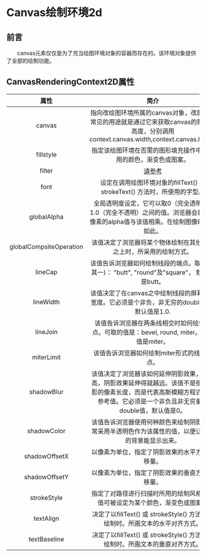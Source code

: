 # Canvas绘制环境2d

## 前言

&emsp;&emsp;canvas元素仅仅是为了充当绘图环境对象的容器而存在的。该环境对象提供了全部的绘制功能。

## CanvasRenderingContext2D属性

| 属性 | 简介 |
| :------: | :------: |
| canvas | 指向改绘图环境所属的canvas对象，改属性最常见的用途就是通过它来获取canvas的贩毒及高度，分别调用context.canvas.width,context.canvas.height |
| fillstyle | 指定该绘图环境在否需的图形填充操作中所使用的颜色，渐变色或图案。 |
| filter | [请参考](https://developer.mozilla.org/zh-CN/docs/Web/API/CanvasRenderingContext2D/filter) |
| font | 设定在调用绘图环境对象的fillText() 或 strokeText() 方法时，所使用的字型。 |
| globalAlpha | 全局透明度设定，它可以取0（完全透明）~ 1.0（完全不透明）之间的值。浏览器会将每个像素的alpha值与该值相乘。在绘制图像时也是如此。 |
| globalCompsiteOperation | 该值决定了浏览器将某个物体绘制在其他物体之上时，所采用的绘制方式。 |
| lineCap | 该值告诉浏览器如何绘制线段的端点。取值(取其一)： "butt", "round"及"square"， 默认值是butt。 |
| lineWidth | 该值决定了在canvas之中绘制线段的屏幕像素宽度。它必须是个非负，非无穷的double值。默认值是1.0. |
| lineJoin | 该值告诉浏览器在两条线相交时如何绘制焦点。可取的值是：bevel, round, miter。默认值是miter。 |
| miterLimit | 该值告诉浏览器如何绘制miter形式的线段焦点。 |
| shadowBlur | 该值决定了浏览器该如何延伸阴影效果，值越高，阴影效果延伸得就越远。该值不是指定阴影的像素长度，而是代表高斯模糊方程式中的参考值。它必须是一个非负且非无穷量的double值，默认值是0。 |
| shadowColor | 该值告诉浏览器使用何种颜色来绘制阴影，通常采用半透明色作为该属性的值，以便让后面的背景能显示出来。 |
| shadowOffsetX | 以像素为单位，指定了阴影效果的水平方向偏移量。 |
| shadowOffsetY | 以像素为单位，指定了阴影效果的垂直方向偏移量。 |
| strokeStyle | 指定了对路径进行扫描时所用的绘制风格。该值可被设定为某个颜色，渐变色或图案。 |
| textAlign | 决定了以fillText() 或 strokeStyle() 方法进行绘制时。所画文本的水平对齐方式。 |
| textBaseline | 决定了以fillText() 或 strokeStyle() 方法进行绘制时。所画文本的垂直对齐方式。 |
